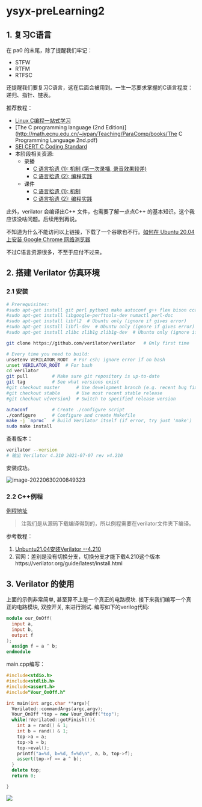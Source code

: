 # ysyx-preLearning2

## 1. 复习C语言

在 pa0 的末尾，除了提醒我们牢记：

- STFW
- RTFM
- RTFSC

还提醒我们要复习C语言，这在后面会被用到。一生一芯要求掌握的C语言程度：递归、指针、链表。

推荐教程：

- [Linux C编程一站式学习](https://docs.huihoo.com/c/linux-c-programming/)
- [The C programming language (2nd Edition)](http://math.ecnu.edu.cn/~jypan/Teaching/ParaComp/books/The C Programming Language 2nd.pdf)
- [SEI CERT C Coding Standard](https://wiki.sei.cmu.edu/confluence/display/c/SEI+CERT+C+Coding+Standard)
- 本阶段相关资源:
  - 录播 
    - [C 语言拾遗 (1): 机制 (第一次录播, 录音效果较差)](https://www.bilibili.com/video/BV1qa4y1j7xk?p=1)
    - [C 语言拾遗 (2): 编程实践](https://www.bilibili.com/video/BV1qa4y1j7xk?p=2)
  - 课件 
    - [C 语言拾遗 (1): 机制](http://jyywiki.cn/ICS/2020/slides/2.slides)
    - [C 语言拾遗 (2): 编程实践](http://jyywiki.cn/ICS/2020/slides/3.slides)

此外，verilator 会编译出C++ 文件，也需要了解一点点C++ 的基本知识。这个我应该没啥问题。后续用到再说。

不知道为什么不能访问以上链接，下载了一个谷歌也不行。[如何在 Ubuntu 20.04 上安装 Google Chrome 网络浏览器](https://zhuanlan.zhihu.com/p/137114100)

不过C语言资源很多，不至于应付不过来。

## 2. 搭建 Verilator 仿真环境

### 2.1 安装

```bash 
# Prerequisites:
#sudo apt-get install git perl python3 make autoconf g++ flex bison ccache
#sudo apt-get install libgoogle-perftools-dev numactl perl-doc
#sudo apt-get install libfl2  # Ubuntu only (ignore if gives error)
#sudo apt-get install libfl-dev  # Ubuntu only (ignore if gives error)
#sudo apt-get install zlibc zlib1g zlib1g-dev  # Ubuntu only (ignore if gives error)

git clone https://github.com/verilator/verilator   # Only first time

# Every time you need to build:
unsetenv VERILATOR_ROOT  # For csh; ignore error if on bash
unset VERILATOR_ROOT  # For bash
cd verilator
git pull         # Make sure git repository is up-to-date
git tag          # See what versions exist
#git checkout master      # Use development branch (e.g. recent bug fixes)
#git checkout stable      # Use most recent stable release
#git checkout v{version}  # Switch to specified release version

autoconf         # Create ./configure script
./configure      # Configure and create Makefile
make -j `nproc`  # Build Verilator itself (if error, try just 'make')
sudo make install
```

查看版本：

```bash
verilator --version
# 输出 Verilator 4.210 2021-07-07 rev v4.210
```

安装成功。

![image-20220630200849323](/home/zzrs123/.config/Typora/typora-user-images/image-20220630200849323.png)

### 2.2 C++例程



[例程地址](https://verilator.org/guide/latest/example_cc.html#example-c-execution)

> 注我们是从源码下载编译得到的，所以例程需要在verilator文件夹下编译。 

参考教程：

1. [Unbuntu21.04安装Verilator --4.210](https://blog.csdn.net/qq_43209432/article/details/123049094)
2. 官网：差别是没有切换分支，切换分支才能下载4.210这个版本https://verilator.org/guide/latest/install.html



## 3. Verilator 的使用

上面的示例非常简单, 甚至算不上是一个真正的电路模块. 接下来我们编写一个真正的电路模块, 双控开关, 来进行测试. 编写如下的verilog代码:

```verilog
module our_OnOff(
  input a,
  input b,
  output f
);
  assign f = a ^ b;
endmodule
```

main.cpp编写：

```c++
#include<stdio.h>
#include<stdlib.h>
#include<assert.h>
#include"Vour_OnOff.h"

int main(int argc,char **argv){
  Verilated::commandArgs(argc,argv);
  Vour_OnOff *top = new Vour_OnOff("top");
  while(!Verilated::gotFinish()){
    int a = rand() & 1;
    int b = rand() & 1;
    top->a = a;
    top->b = b;
    top->eval();
    printf("a=%d, b=%d, f=%d\n", a, b, top->f);
    assert(top->f == a ^ b);
  }
  delete top;
  return 0;

}
```

![](/home/zzrs123/Pictures/verilator_my_example.png)
